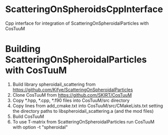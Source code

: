 # ScatteringOnSpheroidsCppInterface
Cpp interface for integration of ScatteringOnSpheroidalParticles with CosTuuM
# Building ScatteringOnSpheroidalParticles with CosTuuM
1. Build library spheroidail_scattering from https://github.com/Kifye/ScatteringOnSpheroidalParticles
2. Clone CosTuuM from https://github.com/SKIRT/CosTuuM
3. Copy \*.hpp, \*.cpp, \*.f90 files into CosTuuM/src directory
4. Copy lines from add_cmake.txt into  CosTuuM/src/CMakeLists.txt setting the directory paths to libspheroidail_scattering.a (and the mod files)
5. Build CosTuuM
6. To use T-matrix from ScatteringOnSpheroidalParticles run CosTuuM with option -t "spheroidal"
